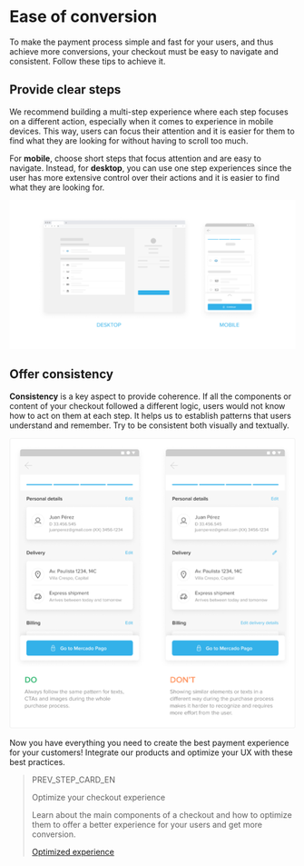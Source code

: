 # Ease of conversion

To make the payment process simple and fast for your users, and thus achieve more conversions, your checkout must be easy to navigate and consistent. Follow these tips to achieve it.

## Provide clear steps

We recommend building a multi-step experience where each step focuses on a different action, especially when it comes to experience in mobile devices. This way, users can focus their attention and it is easier for them to find what they are looking for without having to scroll too much. 

For **mobile**, choose short steps that focus attention and are easy to navigate. Instead, for **desktop**, you can use one step experiences since the user has more extensive control over their actions and it is easier to find what they are looking for.

![en Checkout agil](/images/best-practices-guide/EngCreaUnChoAgilIntro.png)

## Offer consistency

**Consistency** is a key aspect to provide coherence. If all the components or content of your checkout followed a different logic, users would not know how to act on them at each step. It helps us to establish patterns that users understand and remember. Try to be consistent both visually and textually. 

![en Consistencia](/images/best-practices-guide/EngCreaUnChoAgilConsistenciaDoDonts.png)

Now you have everything you need to create the best payment experience for your customers! Integrate our products and optimize your UX with these best practices.

> PREV_STEP_CARD_EN
>
> Optimize your checkout experience
>
> Learn about the main components of a checkout and how to optimize them to offer a better experience for your users and get more conversion.
>
> [Optimized experience](/developers/en/guides/additional-content/best-practices/ux-for-checkouts/optimized-experience)

